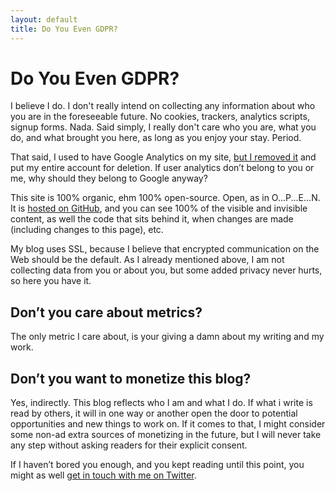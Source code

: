 ```yaml
---
layout: default
title: Do You Even GDPR?
---
```


# Do You Even GDPR?

I believe I do. I don't really intend on collecting any information about who you are in the foreseeable future. No cookies, trackers, analytics scripts, signup forms. Nada. Said simply, I really don't care who you are, what you do, and what brought you here, as long as you enjoy your stay. Period.

That said, I used to have Google Analytics on my site, [but I removed it](https://github.com/preslavrachev/preslavrachev.github.io/commit/90a804827a9652065803de95773f2d5130101f00) and put my entire account for deletion. If user analytics don’t belong to you or me, why should they belong to Google anyway?

This site is 100% organic, ehm 100% open-source. Open, as in O...P...E...N. It is [hosted on GitHub](https://github.com/preslavrachev/preslavrachev.github.io), and you can see 100% of the visible and invisible content, as well the code that sits behind it, when changes are made (including changes to this page), etc.

My blog uses SSL, because I believe that encrypted communication on the Web should be the default. As I already mentioned above, I am not collecting data from you or about you, but some added privacy never hurts, so here you have it.

## Don’t you care about metrics?
The only metric I care about, is your giving a damn about my writing and my work.

## Don’t you want to monetize this blog?
Yes, indirectly. This blog reflects who I am and what I do. If what i write is read by others, it will in one way or another open the door to potential opportunities and new things to work on. If it comes to that, I might consider some non-ad extra sources of monetizing in the future, but I will never take any step without asking readers for their explicit consent.

If I haven’t bored you enough, and you kept reading until this point, you might as well [get in touch with me on Twitter](https://twitter.com/messages/compose?recipient_id=14154587).